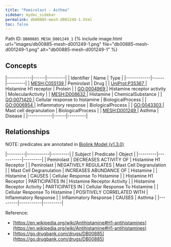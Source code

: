```yaml
---
title: "Pemirolast - Asthma"
sidebar: mydoc_sidebar
permalink: db00885-mesh-d001249-1.html
toc: false 
---
```



Path ID: `DB00885_MESH_D001249_1`
{% include image.html url="images/db00885-mesh-d001249-1.png" file="db00885-mesh-d001249-1.png" alt="db00885-mesh-d001249-1" %}

## Concepts

|------------|------|---------|
| Identifier | Name | Type    |
|------------|------|---------|
| <a href="https://identifiers.org/MESH:C055139">MESH:C055139 </a> | Pemirolast | Drug |
| <a href="https://identifiers.org/UniProt:P35367">UniProt:P35367 </a> | Histamine H1 receptor | Protein |
| <a href="https://identifiers.org/GO:0004969">GO:0004969 </a> | Histamine receptor activity | MolecularActivity |
| <a href="https://identifiers.org/MESH:D006632">MESH:D006632 </a> | Histamine | ChemicalSubstance |
| <a href="https://identifiers.org/GO:0071420">GO:0071420 </a> | Cellular response to histamine | BiologicalProcess |
| <a href="https://identifiers.org/GO:0006954">GO:0006954 </a> | Inflammatory response | BiologicalProcess |
| <a href="https://identifiers.org/GO:0043303">GO:0043303 </a> | Mast cell degranulation | BiologicalProcess |
| <a href="https://identifiers.org/MESH:D001249">MESH:D001249 </a> | Asthma | Disease |
|------------|------|---------|

## Relationships


NOTE: predicates are annotated in <a href="https://github.com/biolink/biolink-model/releases/tag/v1.3.0">Biolink Model (v1.3.0)</a>

|---------|-----------|---------|
| Subject | Predicate | Object  |
|---------|-----------|---------|
| Pemirolast | DECREASES ACTIVITY OF | Histamine H1 Receptor |
| Pemirolast | NEGATIVELY REGULATES | Mast Cell Degranulation |
| Mast Cell Degranulation | INCREASES ABUNDANCE OF | Histamine |
| Histamine | CAUSES | Cellular Response To Histamine |
| Histamine H1 Receptor | PARTICIPATES IN | Histamine Receptor Activity |
| Histamine Receptor Activity | PARTICIPATES IN | Cellular Response To Histamine |
| Cellular Response To Histamine | POSITIVELY CORRELATED WITH | Inflammatory Response |
| Inflammatory Response | CAUSES | Asthma |
|---------|-----------|---------|

Reference: 
  - [https://en.wikipedia.org/wiki/Antihistamine#H1-antihistamines](https://en.wikipedia.org/wiki/Antihistamine#H1-antihistamines)
  - [https://go.drugbank.com/drugs/DB00885](https://go.drugbank.com/drugs/DB00885)
